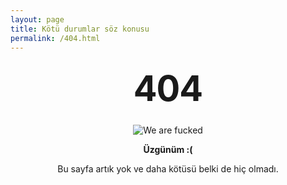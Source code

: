 ```yaml
---
layout: page
title: Kötü durumlar söz konusu
permalink: /404.html
---
```


<style type="text/css" media="screen">
  .container {
    margin: 10px auto;
    max-width: 600px;
    text-align: center;
  }
  h1 {
    margin: 30px 0;
    font-size: 4em;
    line-height: 1;
    letter-spacing: -1px;
  }
</style>

<div class="container">
  <h1>404</h1>
  <p><img src="https://tolgaaltas.com/assets/images/we-are-fucked.png" alt="We are fucked"></p>
  <p><strong>Üzgünüm :(</strong></p>
  <p>Bu sayfa artık yok ve daha kötüsü belki de hiç olmadı.</p>
</div>
